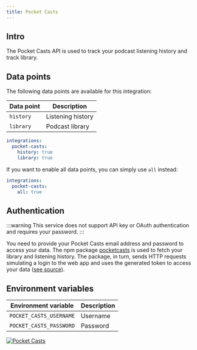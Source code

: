 ```yaml
---
title: Pocket Casts
---
```


## Intro

The Pocket Casts API is used to track your podcast listening history and track library.

## Data points

The following data points are available for this integration:

| Data point | Description       |
| ---------- | ----------------- |
| `history`  | Listening history |
| `library`  | Podcast library   |

```yaml title=".stethoscoperc.yml"
integrations:
  pocket-casts:
    history: true
    library: true
```

If you want to enable all data points, you can simply use `all` instead:

```yaml title=".stethoscoperc.yml"
integrations:
  pocket-casts:
    all: true
```

## Authentication

:::warning
This service does not support API key or OAuth authentication and requires your password.
:::

You need to provide your Pocket Casts email address and password to access your data. The npm package [pocketcasts](https://www.npmjs.com/package/pocketcasts) is used to fetch your library and listening history. The package, in turn, sends HTTP requests simulating a login to the web app and uses the generated token to access your data ([see source](https://github.com/coughlanio/pocketcasts/blob/master/src/index.js)).

## Environment variables

| Environment variable    | Description |
| ----------------------- | ----------- |
| `POCKET_CASTS_USERNAME` | Username    |
| `POCKET_CASTS_PASSWORD` | Password    |

<a href="/docs/integrations/pocket-casts"><img class="logos" alt="Pocket Casts" src="https://stethoscope.js.org/branding/integrations/pocket-casts.png" /></a>
